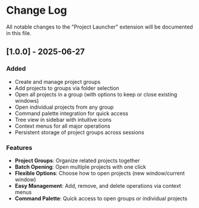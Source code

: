 # Change Log

All notable changes to the "Project Launcher" extension will be documented in this file.

## [1.0.0] - 2025-06-27

### Added

- Create and manage project groups
- Add projects to groups via folder selection
- Open all projects in a group (with options to keep or close existing windows)
- Open individual projects from any group
- Command palette integration for quick access
- Tree view in sidebar with intuitive icons
- Context menus for all major operations
- Persistent storage of project groups across sessions

### Features

- **Project Groups**: Organize related projects together
- **Batch Opening**: Open multiple projects with one click
- **Flexible Options**: Choose how to open projects (new window/current window)
- **Easy Management**: Add, remove, and delete operations via context menus
- **Command Palette**: Quick access to open groups or individual projects
